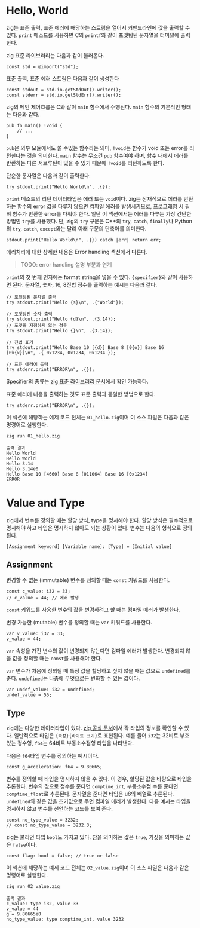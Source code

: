 # Hello, World

zig는 표준 출력, 표준 에러에 해당하는 스트림을 열어서 커맨드라인에 값을 출력할 수 있다. `print` 메소드를 사용하면 C의 `printf`와 같이 포맷팅된 문자열을 터미널에 출력한다.

zig 표준 라이브러리는 다음과 같이 불러온다.

```zig
const std = @import("std");
```

표준 출력, 표준 에러 스트림은 다음과 같이 생성한다

```zig
const stdout = std.io.getStdOut().writer();
const stderr = std.io.getStdErr().writer();
```

zig의 메인 제어흐름은 C와 같이 `main` 함수에서 수행된다. `main` 함수의 기본적인 형태는 다음과 같다.

```zig
pub fn main() !void {
    // ...
}
```

`pub`은 외부 모듈에서도 쓸 수있는 함수라는 의미, `!void`는 함수가 void 또는 error를 리턴한다는 것을 의미한다. `main` 함수는 무조건 `pub` 함수여야 하며, 함수 내에서 에러를 반환하는 다른 서브루틴이 있을 수 있기 때문에 `!void`를 리턴하도록 한다.

단순한 문자열은 다음과 같이 출력한다.

```zig
try stdout.print("Hello World\n", .{});
```

`print` 메소드의 리턴 데이터타입은 에러 또는 `void`이다. zig는 잠재적으로 에러를 반환하는 함수의 error 값을 다루지 않으면 컴파일 에러를 발생시키므로, 프로그래밍 시 필히 함수가 반환한 error를 다뤄야 한다.  일단 이 섹션에서는 에러를 다루는 가장 간단한 방법인 `try`를 사용했다. 단, zig의 `try` 구문은 C++의 `try`, `catch`, `finally`나 Python의 `try`, `catch`, `except`와는 달리 아래 구문의 단축어를 의미한다.

```zig
stdout.print("Hello World\n", .{}) catch |err| return err;
```

에러처리에 대한 상세한 내용은 Error handling 섹션에서 다룬다.

> TODO: error handling 설명 부분과 연계

`print`의 첫 번째 인자에는 format string을 넣을 수 있다. `{specifier}`와 같이 사용하면 된다. 문자열, 숫자, 16, 8진법 정수를 출력하는 예시는 다음과 같다.

```zig
// 포맷팅된 문자열 출력
try stdout.print("Hello {s}\n", .{"World"});

// 포맷팅된 숫자 출력
try stdout.print("Hello {d}\n", .{3.14});
// 포맷을 지정하지 않는 경우
try stdout.print("Hello {}\n", .{3.14});

// 진법 표기
try stdout.print("Hello Base 10 [{d}] Base 8 [0{o}] Base 16 [0x{x}]\n", .{ 0x1234, 0x1234, 0x1234 });

// 표준 에러에 출력
try stderr.print("ERROR\n", .{});
```

Specifier의 종류는 [zig 표준 라이브러리 문서](https://ziglang.org/documentation/master/std/#std.fmt.format)에서 확인 가능하다.

표준 에러에 내용을 출력하는 것도 표준 출력과 동일한 방법으로 한다.

```zig
try stderr.print("ERROR\n", .{});
```

이 섹션에 해당하는 예제 코드 전체는 `01_hello.zig`이며 이 소스 파일은 다음과 같은 명령어로 실행한다.

```bash
zig run 01_hello.zig
```

```
출력 결과
Hello World
Hello World
Hello 3.14
Hello 3.14e0
Hello Base 10 [4660] Base 8 [011064] Base 16 [0x1234]
ERROR
```

# Value and Type

zig에서 변수를 정의할 때는 할당 방식, type을 명시해야 한다. 할당 방식은 필수적으로 명시해야 하고 타입은 명시하지 않아도 되는 상황이 있다. 변수는 다음의 형식으로 정의된다.

```
[Assignment keyword] [Variable name]: [Type] = [Initial value]
```

## Assignment

변경할 수 없는 (immutable) 변수를 정의할 때는 `const` 키워드를 사용한다.

```zig
const c_value: i32 = 33;
// c_value = 44; // 에러 발생
```

`const` 키워드를 사용한 변수의 값을 변경하려고 할 때는 컴파일 에러가 발생한다.

변경 가능한 (mutable) 변수를 정의할 때는 `var` 키워드를 사용한다.

```zig
var v_value: i32 = 33;
v_value = 44;
```

`var` 속성을 가진 변수의 값이 변경되지 않는다면 컴파일 에러가 발생한다. 변경되지 않을 값을 정의할 때는 `const`를 사용해야 한다.

`var` 변수가 처음에 정의될 때 특정 값을 할당하고 싶지 않을 때는 값으로 `undefined`를 준다. `undefined`는 나중에 무엇으로든 변화할 수 있는 값이다.

```zig
var undef_value: i32 = undefined;
undef_value = 55;
```

## Type

zig에는 다양한 데이터타입이 있다. [zig 공식 문서](https://ziglang.org/documentation/0.12.0/#Primitive-Types)에서 각 타입의 정보를 확인할 수 있다. 일반적으로 타입은 `{속성}{바이트 크기}`로 표현된다. 예를 들어 `i32`는 32비트 부호 있는 정수형, `f64`는 64비트 부동소수점형 타입을 나타낸다.

다음은 `f64`타입 변수를 정의하는 예시이다.

```zig
const g_acceleration: f64 = 9.80665;
```

변수를 정의할 때 타입을 명시하지 않을 수 있다. 이 경우, 할당된 값을 바탕으로 타입을 추론한다. 변수의 값으로 정수를 준다면 `comptime_int`, 부동소수점 수를 준다면 `comptime_float`로 추론된다. 문자열을 준다면 타입은 u8의 배열로 추론된다. `undefined`와 같은 값을 초기값으로 주면 컴파일 에러가 발생한다. 다음 예시는 타입을 명시하지 않고 변수를 선언하는 코드를 보여 준다.

```zig
const no_type_value = 3232;
// const no_type_value = 3232.3;
```

zig는 불리언 타입 `bool`도 가지고 있다. 참을 의미하는 값은 `true`, 거짓을 의미하는 값은 `false`이다.

```zig
const flag: bool = false; // true or false
```

이 섹션에 해당하는 예제 코드 전체는 `02_value.zig`이며 이 소스 파일은 다음과 같은 명령어로 실행한다.

```bash
zig run 02_value.zig
```

```
출력 결과
c_value: type i32, value 33
v_value = 44
g = 9.80665e0
no_type_value: type comptime_int, value 3232
```
